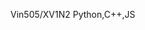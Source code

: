 Vin505/XV1N2
Python,C++,JS

<!---
XV1N2/XV1N2 is a ✨ special ✨ repository because its `README.md` (this file) appears on your GitHub profile.
You can click the Preview link to take a look at your changes.
--->
